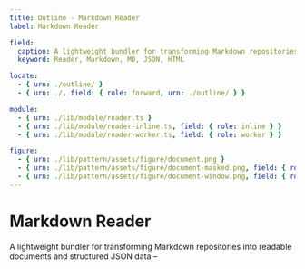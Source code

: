 ```yaml
---
title: Outline - Markdown Reader
label: Markdown Reader

field:
  caption: A lightweight bundler for transforming Markdown repositories into readable documents and structured JSON data –
  keyword: Reader, Markdown, MD, JSON, HTML

locate:
  - { urn: ./outline/ }
  - { urn: ./, field: { role: forward, urn: ./outline/ } }

module:
  - { urn: ./lib/module/reader.ts }
  - { urn: ./lib/module/reader-inline.ts, field: { role: inline } }
  - { urn: ./lib/module/reader-worker.ts, field: { role: worker } }

figure:
  - { urn: ./lib/pattern/assets/figure/document.png }
  - { urn: ./lib/pattern/assets/figure/document-masked.png, field: { role: masked } }
  - { urn: ./lib/pattern/assets/figure/document-window.png, field: { role: window } }
---
```


# Markdown Reader

A lightweight bundler for transforming Markdown repositories into readable documents and structured JSON data –
